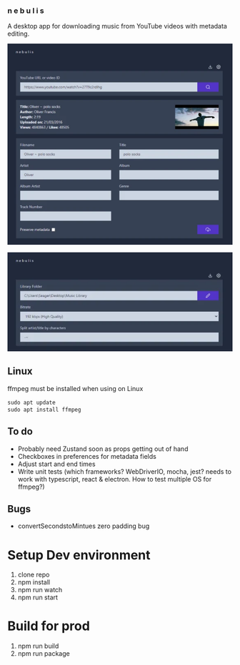 ### n e b u l i s

A desktop app for downloading music from YouTube videos with metadata editing.

![screenshot](public/images/screenshots/image1.webp)

![screenshot](public/images/screenshots/image2.webp)

## Linux

ffmpeg must be installed when using on Linux

```
sudo apt update
sudo apt install ffmpeg
```

## To do

- Probably need Zustand soon as props getting out of hand
- Checkboxes in preferences for metadata fields
- Adjust start and end times
- Write unit tests (which frameworks? WebDriverIO, mocha, jest? needs to work with typescript, react & electron. How to test multiple OS for ffmpeg?)

## Bugs

- convertSecondstoMintues zero padding bug

# Setup Dev environment

1. clone repo
2. npm install
3. npm run watch
4. npm run start

# Build for prod

1. npm run build
2. npm run package

